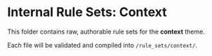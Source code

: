# Internal Rule Sets: Context

This folder contains raw, authorable rule sets for the **context** theme.

Each file will be validated and compiled into `/rule_sets/context/`.
